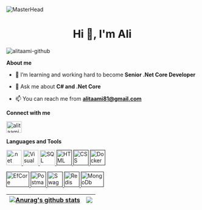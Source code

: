  ![MasterHead](https://github.com/alitaami/alitaami/assets/116227297/c8cc5a57-d672-48ba-b2ea-b386205391e6)





<h1 align="center">Hi 👋, I'm Ali</h1> 
<p align="left"> <img src="https://komarev.com/ghpvc/?username=alitaami-github&label=Profile%20views&color=0e75b6&style=flat" alt="alitaami-github" /> </p>

**About me**

- 🌱 I’m learning and working hard to become **Senior .Net Core Developer**

- 💬 Ask me about  **C# and .Net Core** 

- 📫 You can reach me from **alitaami81@gmail.com**

**Connect with me**
<p align="left">
<a href="https://www.linkedin.com/in/ali-taami-2745a525b/" target="blank"><img align="center" src="https://raw.githubusercontent.com/rahuldkjain/github-profile-readme-generator/master/src/images/icons/Social/linked-in-alt.svg" alt="alitaami" height="30" width="40" /></a>

**Languages and Tools**

<p align="left"> 
    <a href="https://dotnet.microsoft.com/" target="_blank" rel="noreferrer">
        <img src="https://brandeps.com/logo-download/C/C-Sharp-logo-vector-01.svg" alt=".net" width="40" height="40"/>
    </a>   
    <a href="https://dotnet.microsoft.com/" target="_blank" rel="noreferrer">
        <img src="https://brandeps.com/icon-download/V/Visual-studio-icon-vector-02.svg" alt="Visual Studio" width="40" height="40"/>
    </a>
    <a href="https://www.microsoft.com/en-us/sql-server/sql-server-downloads" target="_blank" rel="noreferrer">
        <img src="https://encrypted-tbn0.gstatic.com/images?q=tbn:ANd9GcTCMPsByAv-2Cn8M3pU5VB2PvJONtweBMUyFQ&usqp=CAU" alt="SQL Server" width="40" height="40"/>
    </a>
    <a href="" target="_blank" rel="noreferrer">
        <img src="https://brandeps.com/logo-download/H/HTML-5-logo-vector-01.svg" alt="HTML" width="40" height="40"/>
    </a>
    <a href="" target="_blank" rel="noreferrer">
        <img src="https://brandeps.com/icon-download/C/Css-3-icon-vector-02.svg" alt="CSS" width="40" height="40"/>
    </a>
    <a href="" target="_blank" rel="noreferrer">
        <img src="https://brandeps.com/logo-download/D/Docker-logo-vector-01.svg" alt="Docker" width="40" height="40"/>
    </a>
</p>
<p align="left">
  <a href="" target="_blank" rel="noreferrer">
        <img src="https://miro.medium.com/v2/resize:fit:800/1*nq7xDl4vmA_qK_Q76vFsSg.png" alt="EfCore" width="60" height="40"/>
    </a>
    <a href="" target="_blank" rel="noreferrer">
        <img src="https://brandeps.com/icon-download/P/Postman-icon-vector-02.svg" alt="Postman" width="40" height="40"/>
    </a>
    <a href="" target="_blank" rel="noreferrer">
        <img src="https://brandeps.com/icon-download/S/Swagger-icon-vector-02.svg" alt="Swagger" width="40" height="40"/>
    </a>
    <a href="" target="_blank" rel="noreferrer">
        <img src="https://brandeps.com/icon-download/R/Redis-icon-vector-03.svg" alt="Redis" width="40" height="40"/>
    </a>
   <a href="" target="_blank" rel="noreferrer">
        <img src="https://brandeps.com/icon-download/M/Mongodb-icon-vector-03.svg" alt="MongoDb" width="60" height="40"/>
    </a>  
</p>

| <a href="https://github.com/anuraghazra/github-readme-stats"><img align="center" src="https://github-readme-stats.vercel.app/api?username=alitaami&show_icons=true&include_all_commits=true&theme=buefy&hide_border=true" alt="Anurag's github stats" /></a> | <a href="https://github.com/anuraghazra/github-readme-stats"><img align="center" src="https://github-readme-stats.vercel.app/api/top-langs/?username=alitaami&layout=compact&theme=buefy&hide_border=true" /></a> |
| ------------- | ------------- |
 


